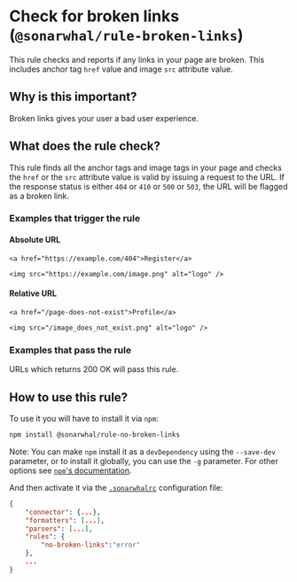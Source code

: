 # Check for broken links (`@sonarwhal/rule-broken-links`)

This rule checks and reports if any links in your page are broken.
This includes anchor tag `href` value and image `src` attribute value.

## Why is this important?

Broken links gives your user a bad user experience.

## What does the rule check?

This rule finds all the anchor tags and image tags in your page and checks
the `href` or the `src` attribute value is valid by issuing a request to
the URL. If the response status is either `404` or `410` or `500` or `503`,
the URL will be flagged as a broken link.

### Examples that **trigger** the rule

#### Absolute URL

`<a href="https://example.com/404">Register</a>`

`<img src="https://example.com/image.png" alt="logo" />`

#### Relative URL

`<a href="/page-does-not-exist">Profile</a>`

`<img src="/image_does_not_exist.png" alt="logo" />`

### Examples that **pass** the rule

URLs which returns 200 OK will pass this rule.

## How to use this rule?

To use it you will have to install it via `npm`:

```bash
npm install @sonarwhal/rule-no-broken-links
```

Note: You can make `npm` install it as a `devDependency` using the `--save-dev`
parameter, or to install it globally, you can use the `-g` parameter. For
other options see
[`npm`'s documentation](https://docs.npmjs.com/cli/install).

And then activate it via the [`.sonarwhalrc`][sonarwhalrc]
configuration file:

```json
{
    "connector": {...},
    "formatters": [...],
    "parsers": [...],
    "rules": {
        "no-broken-links":"error"
    },
    ...
}
```

<!-- Link labels: -->

[sonarwhalrc]: https://sonarwhal.com/docs/user-guide/further-configuration/sonarwhalrc-formats/
